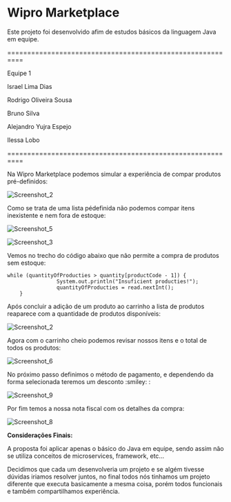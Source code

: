 # Wipro Marketplace
<p>Este projeto foi desenvolvido afim de estudos básicos da linguagem Java em equipe.</p>

<p>==========================================================</p>

<p>Equipe 1</p>

<p>Israel Lima Dias</p>
<p>Rodrigo Oliveira Sousa</p>
<p>Bruno Silva</p>
<p>Alejandro Yujra Espejo</p>
<p>Ilessa Lobo</p>

<p>==========================================================</p>

<p>Na Wipro Marketplace podemos simular a experiência de compar produtos pré-definidos:</p>

![Screenshot_2](https://user-images.githubusercontent.com/79177544/161740644-f724434e-f15b-46ba-a512-370a543bf75f.png)


<p> Como se trata de uma lista pédefinida não podemos compar itens inexistente e nem fora de estoque:</p>

![Screenshot_5](https://user-images.githubusercontent.com/79177544/161741324-b3cec9de-efff-4c04-8ee5-31fe82e1db7e.png)

![Screenshot_3](https://user-images.githubusercontent.com/79177544/161741383-8ace6c6b-f9b5-4a22-80d7-5019f7092bf9.png)


<p> Vemos no trecho do código abaixo que não permite a compra de produtos sem estoque:</p>

```  
while (quantityOfProducties > quantity[productCode - 1]) {
                System.out.println("Insuficient producties!");
                quantityOfProducties = read.nextInt();
    }
```

<p> Após concluir a adição de um produto ao carrinho a lista de produtos reaparece com a quantidade de produtos disponíveis:</p>

![Screenshot_2](https://user-images.githubusercontent.com/79177544/161742279-e7d93b28-8201-4a61-ac43-8073468785be.png)

<p> Agora com  o carrinho cheio podemos revisar nossos itens e o total de todos os produtos:</p>

![Screenshot_6](https://user-images.githubusercontent.com/79177544/161742014-af2439c4-1a7a-4af2-9254-aed9bc117df0.png)

<p> No próximo passo definimos o método de pagamento, e dependendo da forma selecionada teremos um desconto :smiley: :</p>

![Screenshot_9](https://user-images.githubusercontent.com/79177544/161742859-52dc4e76-e226-4441-afd7-177f2fb6cc20.png)

<p> Por fim temos a nossa nota fiscal com os detalhes da compra:</p>

![Screenshot_8](https://user-images.githubusercontent.com/79177544/161743130-cec2ef4b-a6e4-4047-9b0c-4cbc236ef8ad.png)

**Considerações Finais:**

<p> A proposta foi aplicar apenas o básico do Java em equipe, sendo assim não se utiliza conceitos de microservices, framework, etc...</p>
<p> Decidimos que cada um desenvolveria um projeto e se algém tivesse dúvidas iriamos resolver juntos, no final todos nós
tinhamos um projeto diferente que executa basicamente a mesma coisa, porém todos funcionais e também compartilhamos experiência.</p>
